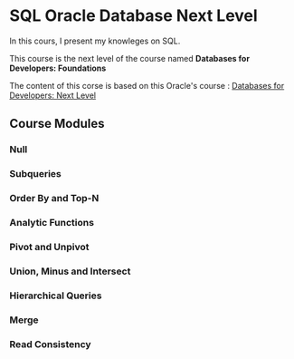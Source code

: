 # SQL Oracle Database Next Level

In this cours, I present my knowleges on SQL.

This course is the next level of the course named __Databases for Developers: Foundations__

The content of this corse is based on this Oracle's course : [Databases for Developers: Next Level](https://devgym.oracle.com/pls/apex/dg/class/databases-for-developers-next-level.html)

## Course Modules
### Null     
### Subqueries
### Order By and Top-N
### Analytic Functions
### Pivot and Unpivot
### Union, Minus and Intersect
### Hierarchical Queries
### Merge
### Read Consistency

